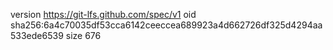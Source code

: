 version https://git-lfs.github.com/spec/v1
oid sha256:6a4c70035df53cca6142ceeccea689923a4d662726df325d4294aa533ede6539
size 676

